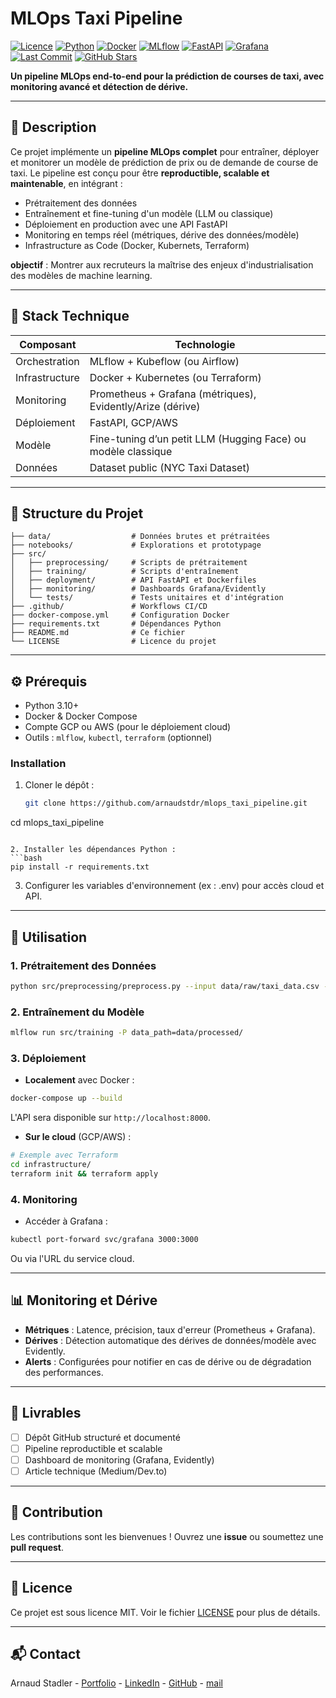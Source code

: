 # MLOps Taxi Pipeline

[![Licence](https://img.shields.io/badge/license-MIT-blue.svg)](LICENSE)
[![Python](https://img.shields.io/badge/python-3.10+-blue.svg?logo=python)](https://www.python.org/)
[![Docker](https://img.shields.io/badge/docker-%2019.03%2B-blue?logo=docker)](https://www.docker.com/)
[![MLflow](https://img.shields.io/badge/MLflow-2.0+-orange?logo=apache)](https://mlflow.org/)
[![FastAPI](https://img.shields.io/badge/FastAPI-0.95.0-green?logo=fastapi)](https://fastapi.tiangolo.com/)
[![Grafana](https://img.shields.io/badge/grafana-%209.0%2B-F46800?logo=grafana)](https://grafana.com/)
[![Last Commit](https://img.shields.io/github/last-commit/arnaudstdr/mlops_taxi_pipeline)](https://github.com/arnaudstdr/mlops_taxi_pipeline/commits)
[![GitHub Stars](https://img.shields.io/github/stars/arnaudstdr/mlops_taxi_pipeline?style=social)](https://github.com/arnaudstdr/mlops_taxi_pipeline/stargazers)


**Un pipeline MLOps end-to-end pour la prédiction de courses de taxi, avec monitoring avancé et détection de dérive.**

---

## 📌 Description

Ce projet implémente un **pipeline MLOps complet** pour entraîner, déployer et monitorer un modèle de prédiction de prix ou de demande de course de taxi. Le pipeline est conçu pour être **reproductible, scalable et maintenable**, en intégrant : 
- Prétraitement des données
- Entraînement et fine-tuning d'un modèle (LLM ou classique)
- Déploiement en production avec une API FastAPI
- Monitoring en temps réel (métriques, dérive des données/modèle)
- Infrastructure as Code (Docker, Kubernets, Terraform)

**objectif** : Montrer aux recruteurs la maîtrise des enjeux d'industrialisation des modèles de machine learning.

---

## 🔧 Stack Technique

| Composant | Technologie
| --------- | -----------
| Orchestration | MLflow + Kubeflow (ou Airflow)
| Infrastructure | Docker + Kubernetes (ou Terraform)
| Monitoring | Prometheus + Grafana (métriques), Evidently/Arize (dérive)
| Déploiement | FastAPI, GCP/AWS
| Modèle | Fine-tuning d’un petit LLM (Hugging Face) ou modèle classique
| Données | Dataset public (NYC Taxi Dataset)

---

## 📁 Structure du Projet

```mlops_taxi_pipeline/
├── data/                  # Données brutes et prétraitées
├── notebooks/             # Explorations et prototypage
├── src/
│   ├── preprocessing/     # Scripts de prétraitement
│   ├── training/          # Scripts d'entraînement
│   ├── deployment/        # API FastAPI et Dockerfiles
│   ├── monitoring/        # Dashboards Grafana/Evidently
│   └── tests/             # Tests unitaires et d'intégration
├── .github/               # Workflows CI/CD
├── docker-compose.yml     # Configuration Docker
├── requirements.txt       # Dépendances Python
├── README.md              # Ce fichier
└── LICENSE                # Licence du projet
```

--- 

## ⚙️ Prérequis
- Python 3.10+
- Docker & Docker Compose
- Compte GCP ou AWS (pour le déploiement cloud)
- Outils : `mlflow`, `kubectl`, `terraform` (optionnel)

### Installation

1. Cloner le dépôt :
   ```bash
   git clone https://github.com/arnaudstdr/mlops_taxi_pipeline.git
cd mlops_taxi_pipeline
   ```

2. Installer les dépendances Python :
   ```bash
   pip install -r requirements.txt
   ```

3. Configurer les variables d'environnement (ex : .env) pour accès cloud et API. 

---

## 🚀 Utilisation

### 1. Prétraitement des Données
```bash
python src/preprocessing/preprocess.py --input data/raw/taxi_data.csv --output data/processed/
```

### 2. Entraînement du Modèle
```bash
mlflow run src/training -P data_path=data/processed/
```

### 3. Déploiement
- **Localement** avec Docker :
```bash
docker-compose up --build
```
L'API sera disponible sur `http://localhost:8000`.

- **Sur le cloud** (GCP/AWS) :
```bash
# Exemple avec Terraform
cd infrastructure/
terraform init && terraform apply
```

### 4. Monitoring
- Accéder à Grafana : 
```bash
kubectl port-forward svc/grafana 3000:3000
```
Ou via l'URL du service cloud. 

---

## 📊 Monitoring et Dérive
- **Métriques** : Latence, précision, taux d'erreur (Prometheus + Grafana). 
- **Dérives** : Détection automatique des dérives de données/modèle avec Evidently. 
- **Alerts** : Configurées pour notifier en cas de dérive ou de dégradation des performances. 

---

## 🎯 Livrables
- [ ] Dépôt GitHub structuré et documenté
- [ ] Pipeline reproductible et scalable
- [ ] Dashboard de monitoring (Grafana, Evidently)
- [ ] Article technique (Medium/Dev.to)

---

## 🤝 Contribution
Les contributions sont les bienvenues ! Ouvrez une **issue** ou soumettez une **pull request**.

--- 
## 📜 Licence
Ce projet est sous licence MIT. Voir le fichier [LICENSE](LICENSE) pour plus de détails.

---
## 📬 Contact
Arnaud Stadler - [Portfolio](https://arnaud-stadler.com) - [LinkedIn](https://www.linkedin.com/in/arnaud-stadler-89a2322ba/) - [GitHub](https://github.com/arnaudstdr) - [mail](mailto:arnaud.stadler@ikmail.com)

